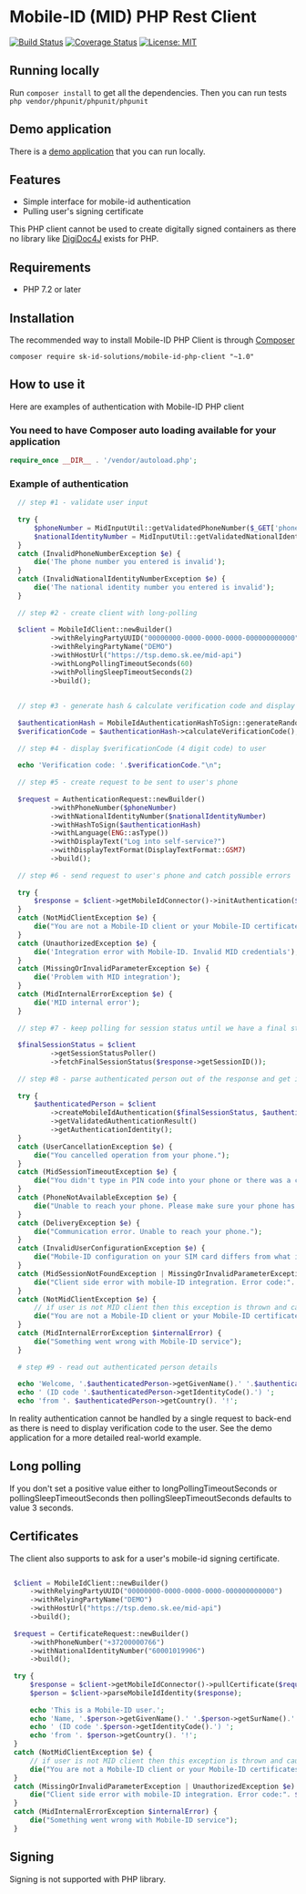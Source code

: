 # Mobile-ID (MID) PHP Rest Client

[![Build Status](https://api.travis-ci.com/SK-EID/mid-rest-php-client.svg?branch=master)](https://travis-ci.com/SK-EID/mid-rest-php-client)
[![Coverage Status](https://img.shields.io/codecov/c/github/SK-EID/mid-rest-php-client.svg)](https://codecov.io/gh/SK-EID/mid-rest-php-client)
[![License: MIT](https://img.shields.io/github/license/mashape/apistatus.svg)](https://opensource.org/licenses/MIT)

## Running locally

Run `composer install` to get all the dependencies.
Then you can run tests `php vendor/phpunit/phpunit/phpunit`

## Demo application 

There is a [demo application](https://github.com/SK-EID/mid-rest-php-demo) that you can run locally. 

## Features

* Simple interface for mobile-id authentication
* Pulling user's signing certificate 

This PHP client cannot be used to create digitally signed containers as 
there no library like [DigiDoc4J](https://github.com/open-eid/digidoc4j) exists for PHP.

## Requirements
 
* PHP 7.2 or later
 
## Installation
 
The recommended way to install Mobile-ID PHP Client is through [Composer](https://getcomposer.org/)
 
 ```
 composer require sk-id-solutions/mobile-id-php-client "~1.0"
 ```
 
## How to use it

Here are examples of authentication with Mobile-ID PHP client

### You need to have Composer auto loading available for your application

```PHP
require_once __DIR__ . '/vendor/autoload.php';
```

### Example of authentication


```PHP
  // step #1 - validate user input
  
  try {
      $phoneNumber = MidInputUtil::getValidatedPhoneNumber($_GET['phoneNumber']);
      $nationalIdentityNumber = MidInputUtil::getValidatedNationalIdentityNumber($_GET['nationalIdentityNumber']);
  }
  catch (InvalidPhoneNumberException $e) {
      die('The phone number you entered is invalid');
  }
  catch (InvalidNationalIdentityNumberException $e) {
      die('The national identity number you entered is invalid');
  }
  
  // step #2 - create client with long-polling
  
  $client = MobileIdClient::newBuilder()
          ->withRelyingPartyUUID("00000000-0000-0000-0000-000000000000")
          ->withRelyingPartyName("DEMO")
          ->withHostUrl("https://tsp.demo.sk.ee/mid-api")
          ->withLongPollingTimeoutSeconds(60)
          ->withPollingSleepTimeoutSeconds(2)
          ->build();
  
  
  // step #3 - generate hash & calculate verification code and display to user
  
  $authenticationHash = MobileIdAuthenticationHashToSign::generateRandomHashOfDefaultType();
  $verificationCode = $authenticationHash->calculateVerificationCode();
  
  // step #4 - display $verificationCode (4 digit code) to user
  
  echo 'Verification code: '.$verificationCode."\n";
  
  // step #5 - create request to be sent to user's phone
  
  $request = AuthenticationRequest::newBuilder()
          ->withPhoneNumber($phoneNumber)
          ->withNationalIdentityNumber($nationalIdentityNumber)
          ->withHashToSign($authenticationHash)
          ->withLanguage(ENG::asType())
          ->withDisplayText("Log into self-service?")
          ->withDisplayTextFormat(DisplayTextFormat::GSM7)
          ->build();
  
  // step #6 - send request to user's phone and catch possible errors
  
  try {
      $response = $client->getMobileIdConnector()->initAuthentication($request);
  }
  catch (NotMidClientException $e) {
      die("You are not a Mobile-ID client or your Mobile-ID certificates are revoked. Please contact your mobile operator.");
  }
  catch (UnauthorizedException $e) {
      die('Integration error with Mobile-ID. Invalid MID credentials');
  }
  catch (MissingOrInvalidParameterException $e) {
      die('Problem with MID integration');
  }
  catch (MidInternalErrorException $e) {
      die('MID internal error');
  }
  
  // step #7 - keep polling for session status until we have a final status from phone
  
  $finalSessionStatus = $client
          ->getSessionStatusPoller()
          ->fetchFinalSessionStatus($response->getSessionID());
  
  // step #8 - parse authenticated person out of the response and get it validated
  
  try {
      $authenticatedPerson = $client
          ->createMobileIdAuthentication($finalSessionStatus, $authenticationHash)
          ->getValidatedAuthenticationResult()
          ->getAuthenticationIdentity();
  }
  catch (UserCancellationException $e) {
      die("You cancelled operation from your phone.");
  }
  catch (MidSessionTimeoutException $e) {
      die("You didn't type in PIN code into your phone or there was a communication error.");
  }
  catch (PhoneNotAvailableException $e) {
      die("Unable to reach your phone. Please make sure your phone has mobile coverage.");
  }
  catch (DeliveryException $e) {
      die("Communication error. Unable to reach your phone.");
  }
  catch (InvalidUserConfigurationException $e) {
      die("Mobile-ID configuration on your SIM card differs from what is configured on service provider's side. Please contact your mobile operator.");
  }
  catch (MidSessionNotFoundException | MissingOrInvalidParameterException | UnauthorizedException $e) {
      die("Client side error with mobile-ID integration. Error code:". $e->getCode());
  }
  catch (NotMidClientException $e) {
      // if user is not MID client then this exception is thrown and caught already during first request (see above)
      die("You are not a Mobile-ID client or your Mobile-ID certificates are revoked. Please contact your mobile operator.");
  }
  catch (MidInternalErrorException $internalError) {
      die("Something went wrong with Mobile-ID service");
  }
  
  # step #9 - read out authenticated person details
  
  echo 'Welcome, '.$authenticatedPerson->getGivenName().' '.$authenticatedPerson->getSurName().' ';
  echo ' (ID code '.$authenticatedPerson->getIdentityCode().') ';
  echo 'from '. $authenticatedPerson->getCountry(). '!';
```

In reality authentication cannot be handled by a single request to back-end
as there is need to display verification code to the user.
See the demo application for a more detailed real-world example.


## Long polling

If you don't set a positive value either to longPollingTimeoutSeconds or pollingSleepTimeoutSeconds
then pollingSleepTimeoutSeconds defaults to value 3 seconds.

## Certificates

The client also supports to ask for a user's mobile-id signing certificate.

 ```PHP

  $client = MobileIdClient::newBuilder()
      ->withRelyingPartyUUID("00000000-0000-0000-0000-000000000000")
      ->withRelyingPartyName("DEMO")
      ->withHostUrl("https://tsp.demo.sk.ee/mid-api")
      ->build();
  
  $request = CertificateRequest::newBuilder()
      ->withPhoneNumber("+37200000766")
      ->withNationalIdentityNumber("60001019906")
      ->build();
  
  try {
      $response = $client->getMobileIdConnector()->pullCertificate($request);
      $person = $client->parseMobileIdIdentity($response);
  
      echo 'This is a Mobile-ID user.';
      echo 'Name, '.$person->getGivenName().' '.$person->getSurName().' ';
      echo ' (ID code '.$person->getIdentityCode().') ';
      echo 'from '. $person->getCountry(). '!';
  }
  catch (NotMidClientException $e) {
      // if user is not MID client then this exception is thrown and caught already during first request (see above)
      die("You are not a Mobile-ID client or your Mobile-ID certificates are revoked. Please contact your mobile operator.");
  }
  catch (MissingOrInvalidParameterException | UnauthorizedException $e) {
      die("Client side error with mobile-ID integration. Error code:". $e->getCode());
  }
  catch (MidInternalErrorException $internalError) {
      die("Something went wrong with Mobile-ID service");
  }

 ```

## Signing

Signing is not supported with PHP library.
